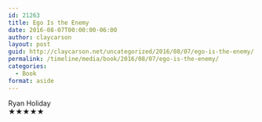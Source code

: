 ```yaml
---
id: 21263
title: Ego Is the Enemy
date: 2016-08-07T00:00:00-06:00
author: claycarson
layout: post
guid: http://claycarson.net/uncategorized/2016/08/07/ego-is-the-enemy/
permalink: /timeline/media/book/2016/08/07/ego-is-the-enemy/
categories:
  - Book
format: aside
---
```

<div class="media-details"></div>

<div class="media-creator">Ryan Holiday</div>

<div class="media-rating">★★★★★</div>